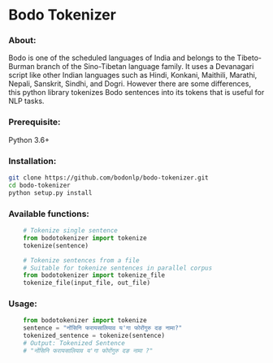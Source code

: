 Bodo Tokenizer
==============
### About:
Bodo is one of the scheduled languages of India and belongs to the Tibeto-Burman branch of the Sino-Tibetan language family. It uses a Devanagari script like other Indian languages such as Hindi, Konkani, Maithili, Marathi, Nepali, Sanskrit, Sindhi, and Dogri. However there are some differences, this python library tokenizes Bodo sentences into its tokens that is useful for NLP tasks.

### Prerequisite:
Python 3.6+

### Installation:
```bash
git clone https://github.com/bodonlp/bodo-tokenizer.git
cd bodo-tokenizer
python setup.py install
```
### Available functions:
```python
    # Tokenize single sentence
    from bodotokenizer import tokenize
    tokenize(sentence)
```
```python
    # Tokenize sentences from a file
    # Suitable for tokenize sentences in parallel corpus
    from bodotokenizer import tokenize_file
    tokenize_file(input_file, out_file)
```
### Usage:
```python
    from bodotokenizer import tokenize
    sentence = "नोंसिनि फरायसालियाव य'गा फोरोंगुरु दङ नामा?"
    tokenized_sentence = tokenize(sentence)
    # Output: Tokenized Sentence
    # "नोंसिनि फरायसालियाव य'गा फोरोंगुरु दङ नामा ?"
```
